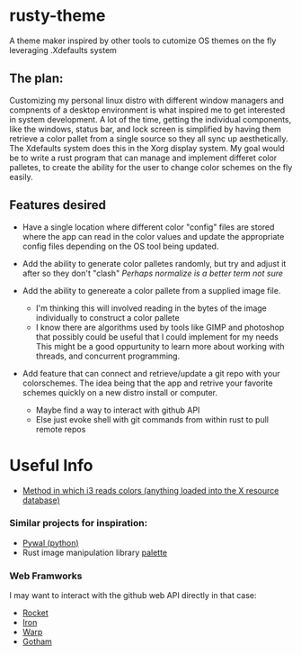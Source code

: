 # rusty-theme
A theme maker inspired by other tools to cutomize OS themes on the fly leveraging .Xdefaults system

## The plan:
Customizing my personal linux distro with different window managers and compnents of a desktop environment is what inspired me to get interested in system development. A lot of the time, getting the individual components, like the windows, status bar, and lock screen is simplified by having them retrieve a color pallet from a single source so they all sync up aesthetically. The Xdefaults system does this in the Xorg display system.
My goal would be to write a rust program that can manage and implement differet color palletes, to create the ability for the user to change color schemes on the fly easily.
## Features desired
- Have a single location where different color "config" files are stored where the app can read in the color values and update the appropriate config files depending on the OS tool being updated.
- Add the ability to generate color palletes randomly, but try and adjust it after so they don't "clash" *Perhaps normalize is a better term not sure* 
- Add the ability to genereate a color pallete from a supplied image file.
  - I'm thinking this will involved reading in the bytes of the image individually to construct a color pallete
  - I know there are algorithms used by tools like GIMP and photoshop that possibly could be useful that I could implement for my needs
  This might be a good oppurtunity to learn more about working with threads, and concurrent programming.
  
- Add feature that can connect and retrieve/update a git repo with your colorschemes. The idea being that the app and retrive your favorite schemes quickly on a new distro install or computer.
  - Maybe find a way to interact with github API
  - Else just evoke shell with git commands from within rust to pull remote repos

# Useful Info
- [Method in which i3 reads colors (anything loaded into the X resource database)](https://i3wm.org/docs/userguide.html#xresources)
### Similar projects for inspiration:
  - [Pywal (python)](https://github.com/dylanaraps/pywal)
- Rust image manipulation library [palette](https://github.com/Ogeon/palette)
### Web Framworks
I may want to interact with the github web API directly in that case:
- [Rocket](https://crates.io/crates/rocket)
- [Iron](https://crates.io/crates/iron)
- [Warp](https://crates.io/crates/warp)
- [Gotham](https://github.com/gotham-rs/gotham)
